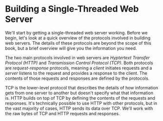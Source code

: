 # Building a Single-Threaded Web Server

We'll start by getting a single-threaded web server working. Before we begin, let's look at a quick
overview of the protocols involved in building web servers. The details of these protocols are beyond
the scope of this book, but a brief overview will give you the information you need.

The two main protocols involved in web servers are *Hyptertext Transfer Protocol (HTTP)* and
*Transmission Control Protocol (TCP)*. Both protocols are *request-response* protocols, meaning a *client*
initiates requests and a *server* listens to the request and provides a response to the client. The
contents of those requests and responses are defined by the protocols.

TCP is the lower-level protocol that describes the details of how information gets from one server to
another but doesn't specify what that information is. HTTP builds on top of TCP by defining the
contents of the requests and responses. It's technically possible to use HTTP with other protocols,
but in the vast majority of cases, HTTP sends its data over TCP. We'll work with the raw bytes of TCP
and HTTP requests and responses.


